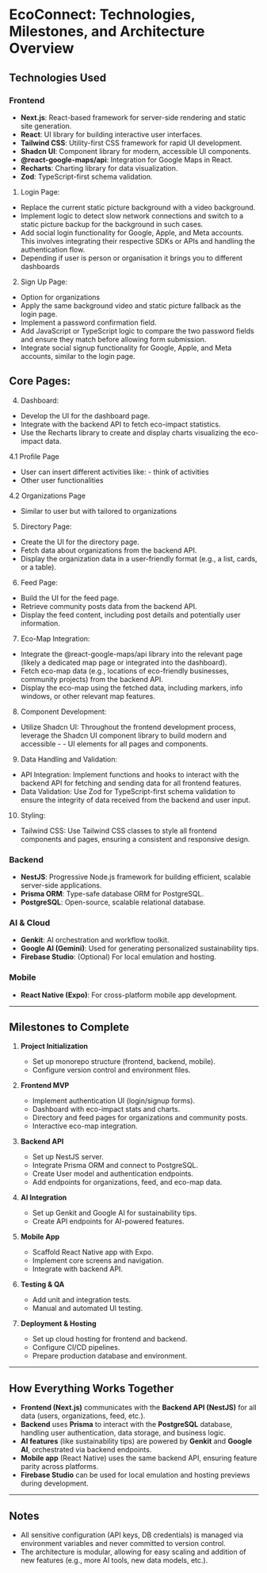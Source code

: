 # EcoConnect: Technologies, Milestones, and Architecture Overview

## Technologies Used

### Frontend
- **Next.js**: React-based framework for server-side rendering and static site generation.
- **React**: UI library for building interactive user interfaces.
- **Tailwind CSS**: Utility-first CSS framework for rapid UI development.
- **Shadcn UI**: Component library for modern, accessible UI components.
- **@react-google-maps/api**: Integration for Google Maps in React.
- **Recharts**: Charting library for data visualization.
- **Zod**: TypeScript-first schema validation.

1. Login Page:

- Replace the current static picture background with a video background.
- Implement logic to detect slow network connections and switch to a static picture backup for the background in such cases.
- Add social login functionality for Google, Apple, and Meta accounts. This involves integrating their respective SDKs or APIs and handling the authentication flow.
- Depending if user is person or organisation it brings you to different dashboards

2. Sign Up Page:

- Option for organizations
- Apply the same background video and static picture fallback as the login page.
- Implement a password confirmation field.
- Add JavaScript or TypeScript logic to compare the two password fields and ensure they match before allowing form submission.
- Integrate social signup functionality for Google, Apple, and Meta accounts, similar to the login page.

## Core Pages:

4. Dashboard:

- Develop the UI for the dashboard page.
- Integrate with the backend API to fetch eco-impact statistics.
- Use the Recharts library to create and display charts visualizing the eco-impact data.

4.1 Profile Page

- User can insert different activities like:
      - think of activities
- Other user functionalities

4.2 Organizations Page
- Similar to user but with tailored to organizations

5. Directory Page:

- Create the UI for the directory page.
- Fetch data about organizations from the backend API.
- Display the organization data in a user-friendly format (e.g., a list, cards, or a table).

6. Feed Page:

- Build the UI for the feed page.
- Retrieve community posts data from the backend API.
- Display the feed content, including post details and potentially user information.

7. Eco-Map Integration:

- Integrate the @react-google-maps/api library into the relevant page (likely a dedicated map page or integrated into the dashboard).
- Fetch eco-map data (e.g., locations of eco-friendly businesses, community projects) from the backend API.
- Display the eco-map using the fetched data, including markers, info windows, or other relevant map features.

8. Component Development:

- Utilize Shadcn UI: Throughout the frontend development process, leverage the Shadcn UI component library to build modern and accessible - - UI elements for all pages and components.

9. Data Handling and Validation:

- API Integration: Implement functions and hooks to interact with the backend API for fetching and sending data for all frontend features.
- Data Validation: Use Zod for TypeScript-first schema validation to ensure the integrity of data received from the backend and user input.

10. Styling:

- Tailwind CSS: Use Tailwind CSS classes to style all frontend components and pages, ensuring a consistent and responsive design.

### Backend
- **NestJS**: Progressive Node.js framework for building efficient, scalable server-side applications.
- **Prisma ORM**: Type-safe database ORM for PostgreSQL.
- **PostgreSQL**: Open-source, scalable relational database.

### AI & Cloud
- **Genkit**: AI orchestration and workflow toolkit.
- **Google AI (Gemini)**: Used for generating personalized sustainability tips.
- **Firebase Studio**: (Optional) For local emulation and hosting.

### Mobile
- **React Native (Expo)**: For cross-platform mobile app development.

---

## Milestones to Complete

1. **Project Initialization**
   - Set up monorepo structure (frontend, backend, mobile).
   - Configure version control and environment files.

2. **Frontend MVP**
   - Implement authentication UI (login/signup forms).
   - Dashboard with eco-impact stats and charts.
   - Directory and feed pages for organizations and community posts.
   - Interactive eco-map integration.

3. **Backend API**
   - Set up NestJS server.
   - Integrate Prisma ORM and connect to PostgreSQL.
   - Create User model and authentication endpoints.
   - Add endpoints for organizations, feed, and eco-map data.

4. **AI Integration**
   - Set up Genkit and Google AI for sustainability tips.
   - Create API endpoints for AI-powered features.

5. **Mobile App**
   - Scaffold React Native app with Expo.
   - Implement core screens and navigation.
   - Integrate with backend API.

6. **Testing & QA**
   - Add unit and integration tests.
   - Manual and automated UI testing.

7. **Deployment & Hosting**
   - Set up cloud hosting for frontend and backend.
   - Configure CI/CD pipelines.
   - Prepare production database and environment.

---

## How Everything Works Together

- **Frontend (Next.js)** communicates with the **Backend API (NestJS)** for all data (users, organizations, feed, etc.).
- **Backend** uses **Prisma** to interact with the **PostgreSQL** database, handling user authentication, data storage, and business logic.
- **AI features** (like sustainability tips) are powered by **Genkit** and **Google AI**, orchestrated via backend endpoints.
- **Mobile app** (React Native) uses the same backend API, ensuring feature parity across platforms.
- **Firebase Studio** can be used for local emulation and hosting previews during development.

---

## Notes
- All sensitive configuration (API keys, DB credentials) is managed via environment variables and never committed to version control.
- The architecture is modular, allowing for easy scaling and addition of new features (e.g., more AI tools, new data models, etc.). 